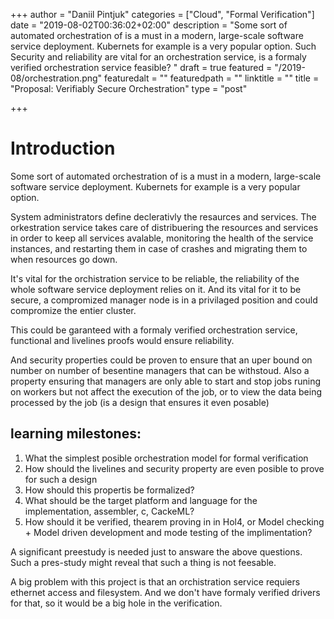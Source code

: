 +++
author = "Daniil Pintjuk"
categories = ["Cloud", "Formal Verification"]
date = "2019-08-02T00:36:02+02:00"
description = "Some sort of automated orchestration of is a must in a modern, large-scale software service  deployment.  Kubernets for example is a very popular option. Such Security and reliability are vital for an orchestration service, is a formaly verified orchestration service feasible? "
draft = true
featured = "/2019-08/orchestration.png"
featuredalt = ""
featuredpath = ""
linktitle = ""
title = "Proposal: Verifiably Secure Orchestration"
type = "post"

+++
# Introduction

Some sort of automated orchestration of is a must in a modern, large-scale software service  deployment.  Kubernets for example is a very popular option.

System administrators define declerativly the resaurces and services. The orkestration service takes care of distribuering the resources and services in order to keep all services avalable, monitoring the health of the service instances, and restarting them in case of crashes and migrating them to when resources go down.

It's vital for the orchistration service to be reliable, the reliability of the whole software service deployment relies on it. And its vital for it to be secure, a compromized manager node is in a privilaged position and could compromize the entier cluster.

This could be garanteed with a formaly verified orchestration service, functional and livelines proofs would ensure reliability.

And security properties could be proven to ensure that an uper bound on number on number of besentine managers that can be withstoud. Also a property ensuring that managers are only able to start and stop jobs runing on workers but not affect the execution of the job, or to view the data being processed by the job (is a design that ensures it even posable)

## learning milestones:

1. What the simplest posible orchestration model for formal verification
2. How should the livelines and security property are even posible to prove for such a design
3. How should this propertis be formalized?
4. What should be the target platform and language for the implementation, assembler, c, CackeML?
5. How should it be verified, thearem proving in in Hol4, or Model checking + Model driven development and mode testing of the implimentation?

A significant preestudy is needed just to answare the above questions. Such a pres-study might reveal that such a thing is not feesable.

A big problem with this project is that an orchistration service requiers ethernet access and filesystem. And we don't have formaly verified drivers for that, so it would be a big hole in the verification.